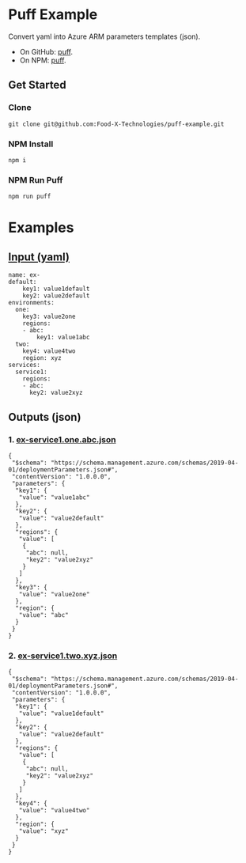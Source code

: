 # Puff Example
Convert yaml into Azure ARM parameters templates (json).
- On GitHub: [puff](https://github.com/Food-X-Technologies/puff).
- On NPM: [puff](https://www.npmjs.com/package/@foodx/puff).

## Get Started
### Clone
```
git clone git@github.com:Food-X-Technologies/puff-example.git
```
### NPM Install
```
npm i
```
### NPM Run Puff
```
npm run puff
```

# Examples
## [Input (yaml)](https://github.com/Food-X-Technologies/puff-example/blob/main/example-simple/example.yml)
```
name: ex-
default:
    key1: value1default
    key2: value2default
environments:
  one:
    key3: value2one
    regions:
    - abc:
        key1: value1abc
  two:
    key4: value4two
    region: xyz
services:
  service1:
    regions:
    - abc:
      key2: value2xyz
```

## Outputs (json)
### 1. [ex-service1.one.abc.json](https://github.com/Food-X-Technologies/puff-example/blob/main/example-simple/ex-service1.one.abc.json)
```
{
 "$schema": "https://schema.management.azure.com/schemas/2019-04-01/deploymentParameters.json#",
 "contentVersion": "1.0.0.0",
 "parameters": {
  "key1": {
   "value": "value1abc"
  },
  "key2": {
   "value": "value2default"
  },
  "regions": {
   "value": [
    {
     "abc": null,
     "key2": "value2xyz"
    }
   ]
  },
  "key3": {
   "value": "value2one"
  },
  "region": {
   "value": "abc"
  }
 }
}
```
### 2. [ex-service1.two.xyz.json](https://github.com/Food-X-Technologies/puff-example/blob/main/example-simple/ex-service1.two.xyz.json)
```
{
 "$schema": "https://schema.management.azure.com/schemas/2019-04-01/deploymentParameters.json#",
 "contentVersion": "1.0.0.0",
 "parameters": {
  "key1": {
   "value": "value1default"
  },
  "key2": {
   "value": "value2default"
  },
  "regions": {
   "value": [
    {
     "abc": null,
     "key2": "value2xyz"
    }
   ]
  },
  "key4": {
   "value": "value4two"
  },
  "region": {
   "value": "xyz"
  }
 }
}
```